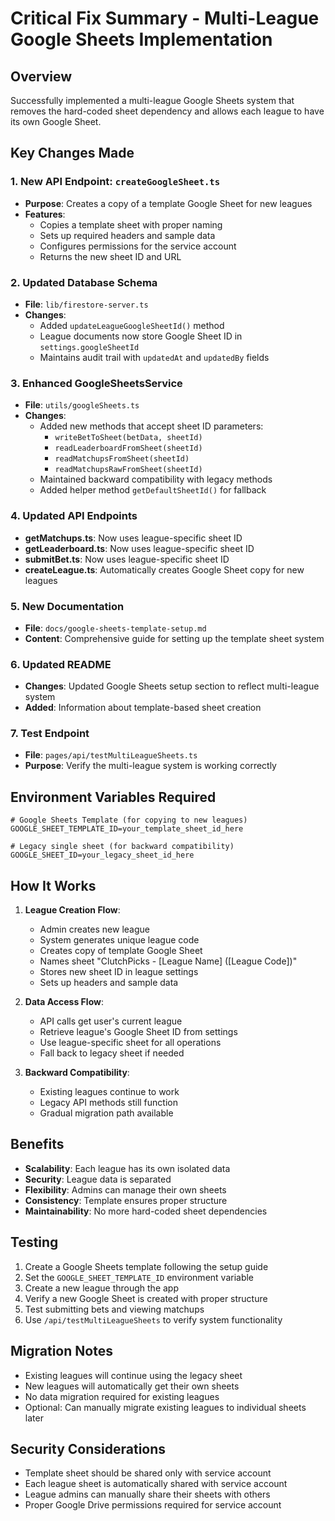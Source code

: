 # Critical Fix Summary - Multi-League Google Sheets Implementation

## Overview

Successfully implemented a multi-league Google Sheets system that removes the hard-coded sheet dependency and allows each league to have its own Google Sheet.

## Key Changes Made

### 1. New API Endpoint: `createGoogleSheet.ts`
- **Purpose**: Creates a copy of a template Google Sheet for new leagues
- **Features**:
  - Copies a template sheet with proper naming
  - Sets up required headers and sample data
  - Configures permissions for the service account
  - Returns the new sheet ID and URL

### 2. Updated Database Schema
- **File**: `lib/firestore-server.ts`
- **Changes**:
  - Added `updateLeagueGoogleSheetId()` method
  - League documents now store Google Sheet ID in `settings.googleSheetId`
  - Maintains audit trail with `updatedAt` and `updatedBy` fields

### 3. Enhanced GoogleSheetsService
- **File**: `utils/googleSheets.ts`
- **Changes**:
  - Added new methods that accept sheet ID parameters:
    - `writeBetToSheet(betData, sheetId)`
    - `readLeaderboardFromSheet(sheetId)`
    - `readMatchupsFromSheet(sheetId)`
    - `readMatchupsRawFromSheet(sheetId)`
  - Maintained backward compatibility with legacy methods
  - Added helper method `getDefaultSheetId()` for fallback

### 4. Updated API Endpoints
- **getMatchups.ts**: Now uses league-specific sheet ID
- **getLeaderboard.ts**: Now uses league-specific sheet ID  
- **submitBet.ts**: Now uses league-specific sheet ID
- **createLeague.ts**: Automatically creates Google Sheet copy for new leagues

### 5. New Documentation
- **File**: `docs/google-sheets-template-setup.md`
- **Content**: Comprehensive guide for setting up the template sheet system

### 6. Updated README
- **Changes**: Updated Google Sheets setup section to reflect multi-league system
- **Added**: Information about template-based sheet creation

### 7. Test Endpoint
- **File**: `pages/api/testMultiLeagueSheets.ts`
- **Purpose**: Verify the multi-league system is working correctly

## Environment Variables Required

```env
# Google Sheets Template (for copying to new leagues)
GOOGLE_SHEET_TEMPLATE_ID=your_template_sheet_id_here

# Legacy single sheet (for backward compatibility)
GOOGLE_SHEET_ID=your_legacy_sheet_id_here
```

## How It Works

1. **League Creation Flow**:
   - Admin creates new league
   - System generates unique league code
   - Creates copy of template Google Sheet
   - Names sheet "ClutchPicks - [League Name] ([League Code])"
   - Stores new sheet ID in league settings
   - Sets up headers and sample data

2. **Data Access Flow**:
   - API calls get user's current league
   - Retrieve league's Google Sheet ID from settings
   - Use league-specific sheet for all operations
   - Fall back to legacy sheet if needed

3. **Backward Compatibility**:
   - Existing leagues continue to work
   - Legacy API methods still function
   - Gradual migration path available

## Benefits

- **Scalability**: Each league has its own isolated data
- **Security**: League data is separated
- **Flexibility**: Admins can manage their own sheets
- **Consistency**: Template ensures proper structure
- **Maintainability**: No more hard-coded sheet dependencies

## Testing

1. Create a Google Sheets template following the setup guide
2. Set the `GOOGLE_SHEET_TEMPLATE_ID` environment variable
3. Create a new league through the app
4. Verify a new Google Sheet is created with proper structure
5. Test submitting bets and viewing matchups
6. Use `/api/testMultiLeagueSheets` to verify system functionality

## Migration Notes

- Existing leagues will continue using the legacy sheet
- New leagues will automatically get their own sheets
- No data migration required for existing leagues
- Optional: Can manually migrate existing leagues to individual sheets later

## Security Considerations

- Template sheet should be shared only with service account
- Each league sheet is automatically shared with service account
- League admins can manually share their sheets with others
- Proper Google Drive permissions required for service account 